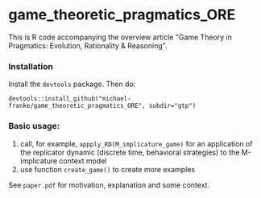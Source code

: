 # game_theoretic_pragmatics_ORE

This is R code accompanying the overview article "Game Theory in Pragmatics: Evolution, Rationality &amp; Reasoning".

### Installation

Install the `devtools` package. Then do:

```
devtools::install_github("michael-franke/game_theoretic_pragmatics_ORE", subdir="gtp")
```

### Basic usage:

1. call, for example, `appply_RD(M_implicature_game)` for an application of the replicator dynamic (discrete time, behavioral strategies) to the M-implicature context model
2. use function `create_game()` to create more examples

See `paper.pdf` for motivation, explanation and some context.
